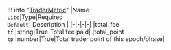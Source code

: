 !!! info "[TraderMetric](/../../schemas/trader_metric)"
    |Name<br>`Lite`|Type|Required<br>`Default`| Description |
    |-|-|-|-|
    |total_fee<br>`tf` |string|True|Total fee paid|
    |total_point<br>`tp` |number|True|Total trader point of this epoch/phase|
